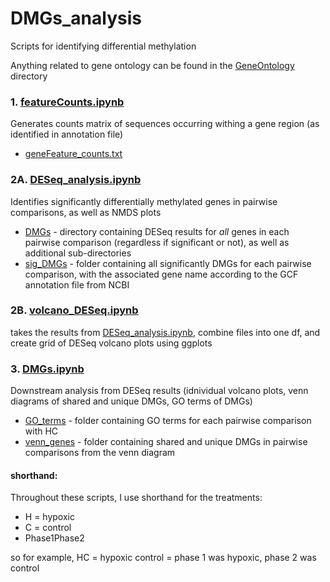 # DMGs_analysis
Scripts for identifying differential methylation 

Anything related to gene ontology can be found in the [GeneOntology](https://github.com/jgmcdonough/CE18_methylRAD_analysis/tree/master/analysis/GeneOntology) directory

### 1. [featureCounts.ipynb](https://github.com/jgmcdonough/CE18_methylRAD_analysis/blob/master/analysis/DMGs_analysis/featureCounts.ipynb)
Generates counts matrix of sequences occurring withing a gene region (as identified in annotation file)
- [geneFeature_counts.txt](https://github.com/jgmcdonough/CE18_methylRAD_analysis/blob/master/analysis/counts_and_meta/geneFeature_counts.txt)

### 2A. [DESeq_analysis.ipynb](https://github.com/jgmcdonough/CE18_methylRAD_analysis/blob/master/analysis/DMGs_analysis/DESeq_analysis.ipynb)
Identifies significantly differentially methylated genes in pairwise comparisons, as well as NMDS plots
- [DMGs](https://github.com/jgmcdonough/CE18_methylRAD_analysis/tree/master/analysis/deseq_res_files/geneFeatures_res) - directory containing DESeq results for *all* genes in each pairwise comparison (regardless if significant or not), as well as additional sub-directories
- [sig_DMGs](https://github.com/jgmcdonough/CE18_methylRAD_analysis/tree/master/analysis/deseq_res_files/geneFeatures_res/sig_DMGs) - folder containing all significantly DMGs for each pairwise comparison, with the associated gene name according to the GCF annotation file from NCBI

### 2B. [volcano_DESeq.ipynb](https://github.com/jgmcdonough/CE18_methylRAD_analysis/blob/master/analysis/DMGs_analysis/volcano_DESeq.ipynb)
takes the results from [DESeq_analysis.ipynb](https://github.com/jgmcdonough/CE18_methylRAD_analysis/blob/master/analysis/DMGs_analysis/DESeq_analysis.ipynb), combine files into one df, and create grid of DESeq volcano plots using ggplots

### 3. [DMGs.ipynb](https://github.com/jgmcdonough/CE18_methylRAD_analysis/blob/master/analysis/DMGs_analysis/DMGs.ipynb)
Downstream analysis from DESeq results (idnividual volcano plots, venn diagrams of shared and unique DMGs, GO terms of DMGs)
- [GO_terms](https://github.com/jgmcdonough/CE18_methylRAD_analysis/tree/master/analysis/deseq_res_files/GeneOntology) - folder containing GO terms for each pairwise comparison with HC
- [venn_genes](https://github.com/jgmcdonough/CE18_methylRAD_analysis/tree/master/analysis/deseq_res_files/venn_genes) - folder containing shared and unique DMGs in pairwise comparisons from the venn diagram 


#### shorthand:
Throughout these scripts, I use shorthand for the treatments:
- H = hypoxic
- C = control
- Phase1Phase2 

so for example, HC = hypoxic control = phase 1 was hypoxic, phase 2 was control